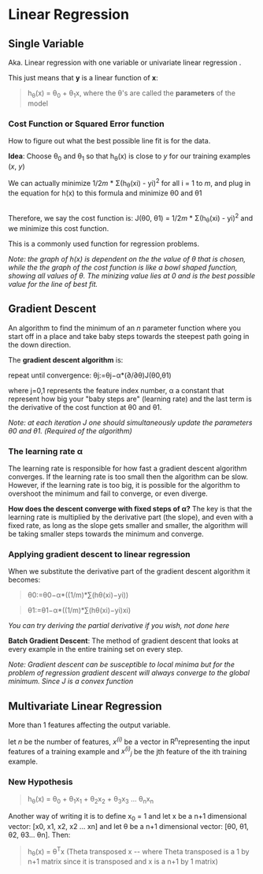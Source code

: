 # Linear Regression

## Single Variable

Aka. Linear regression with one variable or univariate linear regression . 

This just means that **y** is a linear function of **x**: 
>h<sub>&theta;</sub>(x) = &theta;<sub>0</sub> + &theta;<sub>1</sub>x, where the &theta;'s are called the **parameters** of the model

### Cost Function or Squared Error function

How to figure out what the best possible line fit is for the data.

**Idea**: Choose &theta;<sub>0</sub> and &theta;<sub>1</sub> so that h<sub>&theta;</sub>(x) is close to *y* for our training examples (*x*, *y*)

We can actually minimize 1/2*m* * &Sigma;(h<sub>&theta;</sub>(xi) - yi)<sup>2</sup> for all i = 1 to *m*, and plug in the equation for h(x) to this formula and minimize &theta;0 and &theta;1

<br/>Therefore, we say the cost function is: J(&theta;0, &theta;1) = 1/2*m* * &Sigma;(h<sub>&theta;</sub>(xi) - yi)<sup>2</sup> and we minimize this cost function.

This is a commonly used function for regression problems.

*Note: the graph of h(x) is dependent on the the value of &theta; that is chosen, while the the graph of the cost function is like a bowl shaped function, showing all values of &theta;. The minizing value lies at 0 and is the best possible value for the line of best fit.*

## Gradient Descent
An algorithm to find the minimum of an *n* parameter function where you start off in a place and take baby steps towards the steepest path going in the down direction.

The **gradient descent algorithm** is:

repeat until convergence: θj:=θj−α*(∂/∂θ)J(θ0,θ1)

where j=0,1 represents the feature index number, α a constant that represent how big your "baby steps are" (learning rate) and the last term is the derivative of the cost function at θ0 and θ1.

*Note: at each iteration J one should simultaneously update the parameters θ0 and θ1. (Required of the algorithm)*

### The learning rate α
The learning rate is responsible for how fast a gradient descent algorithm converges. If the learning rate is too small then the algorithm can be slow. However, if the learning rate is too big, it is possible for the algorithm to overshoot the minimum and fail to converge, or even diverge.

**How does the descent converge with fixed steps of α?**
The key is that the learning rate is multiplied by the derivative part (the slope), and even with a fixed rate, as long as the slope gets smaller and smaller, the algorithm will be taking smaller steps towards the minimum and converge.

### Applying gradient descent to linear regression

When we substitute the derivative part of the gradient descent algorithm it becomes:

>θ0:=θ0−α\*((1/m)\*∑(hθ(xi)−yi))

>θ1:=θ1−α\*((1/m)\*∑(hθ(xi)−yi)xi)

*You can try deriving the partial derivative if you wish, not done here*

**Batch Gradient Descent**: The method of gradient descent that looks at every example in the entire training set on every step.

*Note: Gradient descent can be susceptible to local minima but for the problem of regression gradient descent will always converge to the global minimum. Since J is a convex function*

## Multivariate Linear Regression
More than 1 features affecting the output variable.

let *n* be the number of features, *x<sup>(i)</sup>* be a vector in R<sup>n</sup>representing the input features of a training example and *x<sup>(i)</sup><sub>j</sub>* be the jth feature of the ith training example. 

### New Hypothesis
>h<sub>&theta;</sub>(x) = &theta;<sub>0</sub> + &theta;<sub>1</sub>x<sub>1</sub> + &theta;<sub>2</sub>x<sub>2</sub> + &theta;<sub>3</sub>x<sub>3</sub> ... &theta;<sub>n</sub>x<sub>n</sub>

Another way of writing it is to define x<sub>0</sub> = 1 and let x be a n+1 dimensional vector: [x0, x1, x2, x2 ... xn] and let &theta; be a n+1 dimensional vector: [&theta;0, &theta;1, &theta;2, &theta;3... &theta;n]. Then:

>h<sub>&theta;</sub>(x) = &theta;<sup>T</sup>x 
(Theta transposed x -- where Theta transposed is a 1 by n+1 matrix since it is transposed and x is a n+1 by 1 matrix)

